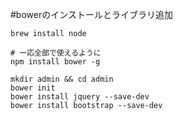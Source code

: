 #bowerのインストールとライブラリ追加

```
brew install node

# 一応全部で使えるように
npm install bower -g

mkdir admin && cd admin
bower init
bower install jquery --save-dev
bower install bootstrap --save-dev
```
